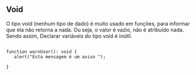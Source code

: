 ## Void

O tipo void (nenhum tipo de dado) é muito usado em funções, para informar que ela não retorna a nada. Ou seja, o valor é vazio, não é atribuído nada. Sendo assim, Declarar variáveis do tipo void é inútil.

 ```

function warnUser(): void {
    alert("Esta mensagem é um aviso ");

}

 ```
